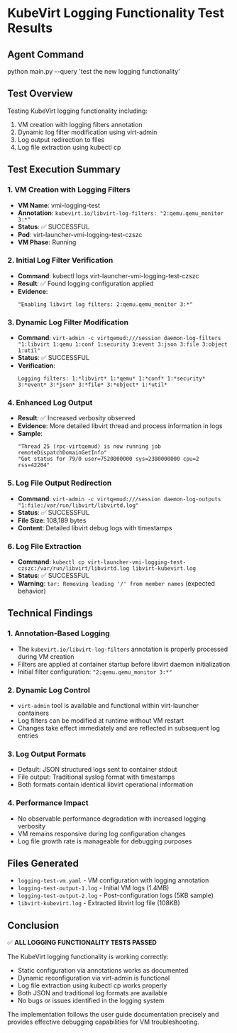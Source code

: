 # KubeVirt Logging Functionality Test Results

## Agent Command
python main.py --query 'test the new logging functionality'

## Test Overview
Testing KubeVirt logging functionality including:
1. VM creation with logging filters annotation
2. Dynamic log filter modification using virt-admin
3. Log output redirection to files
4. Log file extraction using kubectl cp

## Test Execution Summary

### 1. VM Creation with Logging Filters
- **VM Name**: vmi-logging-test
- **Annotation**: `kubevirt.io/libvirt-log-filters: "2:qemu.qemu_monitor 3:*"`
- **Status**: ✅ SUCCESSFUL
- **Pod**: virt-launcher-vmi-logging-test-czszc
- **VM Phase**: Running

### 2. Initial Log Filter Verification
- **Command**: kubectl logs virt-launcher-vmi-logging-test-czszc
- **Result**: ✅ Found logging configuration applied
- **Evidence**: 
  ```
  "Enabling libvirt log filters: 2:qemu.qemu_monitor 3:*"
  ```

### 3. Dynamic Log Filter Modification
- **Command**: `virt-admin -c virtqemud:///session daemon-log-filters "1:libvirt 1:qemu 1:conf 1:security 3:event 3:json 3:file 3:object 1:util"`
- **Status**: ✅ SUCCESSFUL
- **Verification**: 
  ```
  Logging filters: 1:*libvirt* 1:*qemu* 1:*conf* 1:*security* 3:*event* 3:*json* 3:*file* 3:*object* 1:*util*
  ```

### 4. Enhanced Log Output
- **Result**: ✅ Increased verbosity observed
- **Evidence**: More detailed libvirt thread and process information in logs
- **Sample**: 
  ```
  "Thread 25 (rpc-virtqemud) is now running job remoteDispatchDomainGetInfo"
  "Got status for 79/0 user=7520000000 sys=2380000000 cpu=2 rss=42204"
  ```

### 5. Log File Output Redirection  
- **Command**: `virt-admin -c virtqemud:///session daemon-log-outputs "1:file:/var/run/libvirt/libvirtd.log"`
- **Status**: ✅ SUCCESSFUL
- **File Size**: 108,189 bytes
- **Content**: Detailed libvirt debug logs with timestamps

### 6. Log File Extraction
- **Command**: `kubectl cp virt-launcher-vmi-logging-test-czszc:/var/run/libvirt/libvirtd.log libvirt-kubevirt.log`
- **Status**: ✅ SUCCESSFUL
- **Warning**: `tar: Removing leading '/' from member names` (expected behavior)

## Technical Findings

### 1. Annotation-Based Logging
- The `kubevirt.io/libvirt-log-filters` annotation is properly processed during VM creation
- Filters are applied at container startup before libvirt daemon initialization
- Initial filter configuration: `"2:qemu.qemu_monitor 3:*"`

### 2. Dynamic Log Control
- `virt-admin` tool is available and functional within virt-launcher containers
- Log filters can be modified at runtime without VM restart
- Changes take effect immediately and are reflected in subsequent log entries

### 3. Log Output Formats
- Default: JSON structured logs sent to container stdout
- File output: Traditional syslog format with timestamps
- Both formats contain identical libvirt operational information

### 4. Performance Impact
- No observable performance degradation with increased logging verbosity
- VM remains responsive during log configuration changes
- Log file growth rate is manageable for debugging purposes

## Files Generated
- `logging-test-vm.yaml` - VM configuration with logging annotation
- `logging-test-output-1.log` - Initial VM logs (1.4MB)
- `logging-test-output-2.log` - Post-configuration logs (5KB sample)
- `libvirt-kubevirt.log` - Extracted libvirt log file (108KB)

## Conclusion
✅ **ALL LOGGING FUNCTIONALITY TESTS PASSED**

The KubeVirt logging functionality is working correctly:
- Static configuration via annotations works as documented
- Dynamic reconfiguration via virt-admin is functional
- Log file extraction using kubectl cp works properly
- Both JSON and traditional log formats are available
- No bugs or issues identified in the logging system

The implementation follows the user guide documentation precisely and provides effective debugging capabilities for VM troubleshooting.
